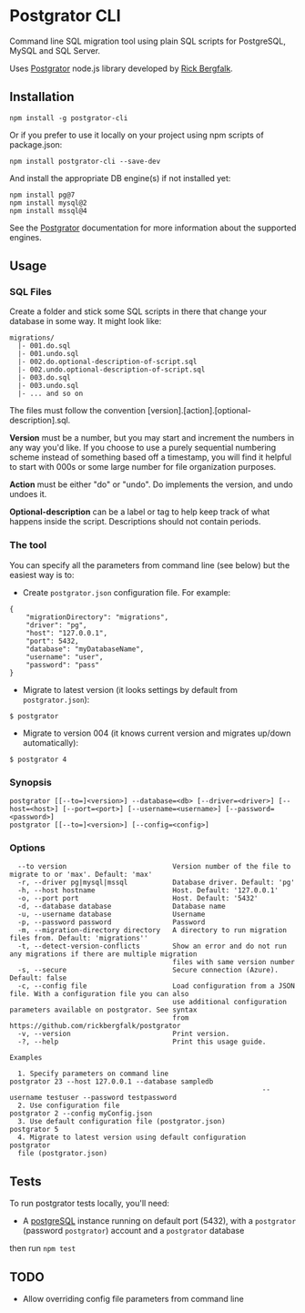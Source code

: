 # Postgrator CLI

Command line SQL migration tool using plain SQL scripts for PostgreSQL, MySQL and SQL Server.

Uses [Postgrator](https://github.com/rickbergfalk/postgrator) node.js library developed by [Rick Bergfalk](https://github.com/rickbergfalk).

## Installation

```
npm install -g postgrator-cli
```

Or if you prefer to use it locally on your project using npm scripts of package.json:

```
npm install postgrator-cli --save-dev
```

And install the appropriate DB engine(s) if not installed yet:

```
npm install pg@7
npm install mysql@2
npm install mssql@4
```

See the [Postgrator](https://github.com/rickbergfalk/postgrator) documentation for more information about the supported engines.

## Usage

### SQL Files

Create a folder and stick some SQL scripts in there that change your database in some way. It might look like:

```
migrations/
  |- 001.do.sql
  |- 001.undo.sql
  |- 002.do.optional-description-of-script.sql
  |- 002.undo.optional-description-of-script.sql
  |- 003.do.sql
  |- 003.undo.sql
  |- ... and so on
```

The files must follow the convention [version].[action].[optional-description].sql.

**Version** must be a number, but you may start and increment the numbers in any way you'd like.
If you choose to use a purely sequential numbering scheme instead of something based off a timestamp,
you will find it helpful to start with 000s or some large number for file organization purposes.

**Action** must be either "do" or "undo". Do implements the version, and undo undoes it.

**Optional-description** can be a label or tag to help keep track of what happens inside the script. Descriptions should not contain periods.

### The tool

You can specify all the parameters from command line (see below) but the easiest way is to:

* Create `postgrator.json` configuration file. For example:

```
{
    "migrationDirectory": "migrations",
    "driver": "pg",
    "host": "127.0.0.1",
    "port": 5432,
    "database": "myDatabaseName",
    "username": "user",
    "password": "pass"
}
```

* Migrate to latest version (it looks settings by default from `postgrator.json`):
```
$ postgrator
```

* Migrate to version 004 (it knows current version and migrates up/down automatically):
```
$ postgrator 4
```


### Synopsis

```
postgrator [[--to=]<version>] --database=<db> [--driver=<driver>] [--host=<host>] [--port=<port>] [--username=<username>] [--password=<password>]
postgrator [[--to=]<version>] [--config=<config>]
```

### Options

```
  --to version                          Version number of the file to migrate to or 'max'. Default: 'max'
  -r, --driver pg|mysql|mssql           Database driver. Default: 'pg'
  -h, --host hostname                   Host. Default: '127.0.0.1'
  -o, --port port                       Host. Default: '5432'
  -d, --database database               Database name
  -u, --username database               Username
  -p, --password password               Password
  -m, --migration-directory directory   A directory to run migration files from. Default: 'migrations''
  -t, --detect-version-conflicts        Show an error and do not run any migrations if there are multiple migration
                                        files with same version number
  -s, --secure                          Secure connection (Azure). Default: false
  -c, --config file                     Load configuration from a JSON file. With a configuration file you can also
                                        use additional configuration parameters available on postgrator. See syntax
                                        from https://github.com/rickbergfalk/postgrator
  -v, --version                         Print version.
  -?, --help                            Print this usage guide.

Examples

  1. Specify parameters on command line                       postgrator 23 --host 127.0.0.1 --database sampledb
                                                              --username testuser --password testpassword
  2. Use configuration file                                   postgrator 2 --config myConfig.json
  3. Use default configuration file (postgrator.json)         postgrator 5
  4. Migrate to latest version using default configuration    postgrator
  file (postgrator.json)
```

## Tests
To run postgrator tests locally, you'll need:
- A [postgreSQL](http://www.postgresql.org/download/) instance running on default port (5432), with a `postgrator` (password `postgrator`) account and a `postgrator` database

then run `npm test`

## TODO
* Allow overriding config file parameters from command line

